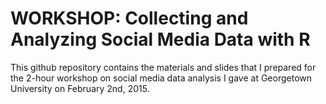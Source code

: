 WORKSHOP: Collecting and Analyzing Social Media Data with R
=============

This github repository contains the materials and slides that I prepared for the 2-hour workshop on social media data analysis I gave at Georgetown University on February 2nd, 2015.


